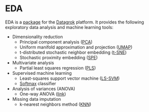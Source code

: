 # EDA

EDA is a [package](https://datagrok.ai/help/develop/#packages) for the [Datagrok](https://datagrok.ai) platform. It provides the following exploratory data analysis and machine learning tools:

* Dimensionality reduction
  * Principal component analysis ([PCA](https://en.wikipedia.org/wiki/Principal_component_analysis))
  * Uniform manifold approximation and projection ([UMAP](https://arxiv.org/abs/1802.03426))
  * t-distributed stochastic neighbor embedding ([t-SNE](https://en.wikipedia.org/wiki/T-distributed_stochastic_neighbor_embedding))
  * Stochastic proximity embedding ([SPE](https://pubmed.ncbi.nlm.nih.gov/12820129/))
* Multivariate analysis
  * Partial least squares regression ([PLS](https://en.wikipedia.org/wiki/Partial_least_squares_regression))
* Supervised machine learning
  * Least-squares support vector machine ([LS-SVM](https://en.wikipedia.org/wiki/Least-squares_support_vector_machine))
  * [Softmax](https://en.wikipedia.org/wiki/Multinomial_logistic_regression) classifier
* Analysis of variances (ANOVA)
  * One-way ANOVA ([link](https://en.wikipedia.org/wiki/One-way_analysis_of_variance))
* Missing data imputation
  * k-nearest neighbors method ([KNN](https://en.wikipedia.org/wiki/K-nearest_neighbors_algorithm))
